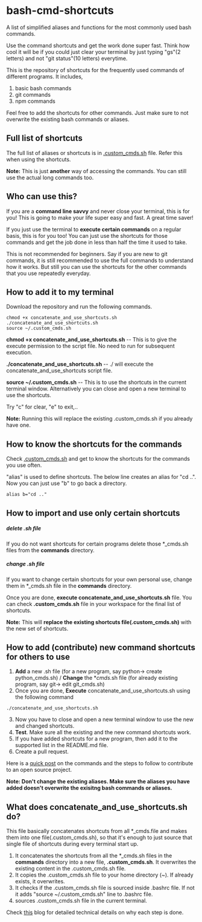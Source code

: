 # bash-cmd-shortcuts
A list of simplified aliases and functions for the most commonly used bash commands.

Use the command shortcuts and get the work done super fast. Think how cool it will be if you could just clear your terminal by just typing "gs"(2 letters) and not "git status"(10 letters) everytime.

This is the repository of shortcuts for the frequently used commands of different programs.
It includes,
1. basic bash commands
2. git commands
3. npm commands

Feel free to add the shortcuts for other commands. Just make sure to not overwrite the existing bash commands or aliases. 

## Full list of shortcuts

The full list of aliases or shortcuts is in [.custom_cmds.sh](.custom_cmds.sh) file. Refer this when using the shortcuts.

**Note:** This is just **another** way of accessing the commands. You can still use the actual long commands too. 

## Who can use this?

If you are a **command line savvy** and never close your terminal, this is for you! This is going to make your life super easy and fast. A great time saver!

If you just use the terminal to **execute certain commands** on a regular basis, this is for you too! You can just use the shortcuts for those commands and get the job done in less than half the time it used to take.

This is not recommended for beginners. Say if you are new to git commands, it is still recommended to use the full commands to understand how it works. But still you can use the shortcuts for the other commands that you use repeatedly everyday.

## How to add it to my terminal

Download the repository and run the following commands.
```
chmod +x concatenate_and_use_shortcuts.sh
./concatenate_and_use_shortcuts.sh
source ~/.custom_cmds.sh
```
**chmod +x concatenate_and_use_shortcuts.sh** -- This is to give the execute permission to the script file. No need to run for subsequent execution.

**./concatenate_and_use_shortcuts.sh** -- ./ will execute the concatenate_and_use_shortcuts script file.

**source ~/.custom_cmds.sh** -- This is to use the shortcuts in the current terminal window. Alternatively you can close and open a new terminal to use the shortcuts.

Try "c" for clear, "e" to exit,..

**Note:** Running this will replace the existing .custom_cmds.sh if you already have one.

## How to know the shortcuts for the commands

Check [.custom_cmds.sh](.custom_cmds.sh) and get to know the shortcuts for the commands you use often. 

"alias" is used to define shortcuts. The below line creates an alias for "cd ..". Now you can just use "b" to go back a directory.
```
alias b="cd .."
```

## How to import and use only certain shortcuts 

##### delete .sh file
If you do not want shortcuts for certain programs delete those *_cmds.sh files from the **commands** directory. 

##### change .sh file
If you want to change certain shortcuts for your own personal use, change them in *_cmds.sh file in the **commands** directory.

Once you are done, **execute concatenate_and_use_shortcuts.sh** file. You can check **.custom_cmds.sh** file in your workspace for the final list of shortcuts.

**Note:** This will **replace the existing shortcuts file(.custom_cmds.sh)** with the new set of shortcuts. 

## How to add (contribute) new command shortcuts for others to use

1. **Add** a new .sh file (for a new program, say python-> create python_cmds.sh) / **Change** the *_cmds_.sh file (for already existing program, say git-> edit git_cmds.sh)
2. Once you are done, **Execute** concatenate_and_use_shortcuts.sh using the following command
```
./concatenate_and_use_shortcuts.sh
```
3. Now you have to close and open a new terminal window to use the new and changed shortcuts.
4. **Test**. Make sure all the existing and the new command shortcuts work. 
5. If you have added shortcuts for a new program, then add it to the supported list in the README.md file.
6. Create a pull request.

Here is a [quick post](TO-DO) on the commands and the steps to follow to contribute to an open source project.

**Note: Don't change the existing aliases. Make sure the aliases you have added doesn't overwrite the exisitng bash commands or aliases.**

## What does **concatenate_and_use_shortcuts.sh** do?

This file basically concatenates shortcuts from all *_cmds.file and makes them into one file(.custom_cmds.sh), so that it's enough to just source that single file of shortcuts during every terminal start up.

1. It concatenates the shortcuts from all the *_cmds.sh files in the **commands** directory into a new file, **.custom_cmds.sh**. It overwrites the existing content in the .custom_cmds.sh file.
2. It copies the .custom_cmds.sh file to your home directory (~). If already exists, it overwrites.
3. It checks if the .custom_cmds.sh file is sourced inside .bashrc file. If not it adds "source ~/.custom_cmds.sh" line to .bashrc file.
4. sources .custom_cmds.sh file in the current terminal.

Check [this](TO-DO) blog for detailed technical details on why each step is done.
